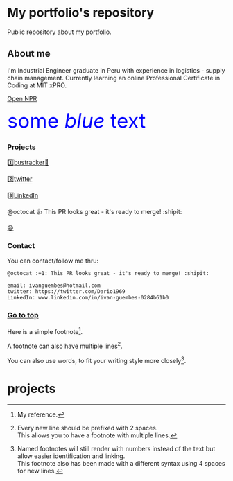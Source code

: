 # My portfolio's repository

Public repository about my portfolio.

## About me

I'm Industrial Engineer graduate in Peru with experience in logistics - supply chain management.
Currently learning an online Professional Certificate in Coding at MIT xPRO.

[Open NPR](https://www.npr.org/podcasts/510351/short-wave)

<span style="color:blue;font-size:46px;">some *blue* text</span>
 
### Projects

:one:[bustracker](https://iguembes.github.io/bustracker)[:rocket:](https://iguembes.github.io/bustracker)

:two:[twitter](https://twitter.com/Dario1969)

:three:[LinkedIn](www.linkedin.com/in/ivan-guembes-0284b61b0)

@octocat :+1: This PR looks great - it's ready to merge! :shipit:

[:smile:](http://github.com)

### Contact

You can contact/follow me thru:

```
@octocat :+1: This PR looks great - it's ready to merge! :shipit:

email: ivanguembes@hotmail.com
twitter: https://twitter.com/Dario1969
LinkedIn: www.linkedin.com/in/ivan-guembes-0284b61b0
```

### [Go to top](https://github.com/iguembes/iguembes.github.io/edit/main/README.md#my-portfolios-repository)

Here is a simple footnote[^1].

A footnote can also have multiple lines[^2].  

You can also use words, to fit your writing style more closely[^note].

[^1]: My reference.
[^2]: Every new line should be prefixed with 2 spaces.  
  This allows you to have a footnote with multiple lines.
[^note]:
    Named footnotes will still render with numbers instead of the text but allow easier identification and linking.  
    This footnote also has been made with a different syntax using 4 spaces for new lines.
# projects
